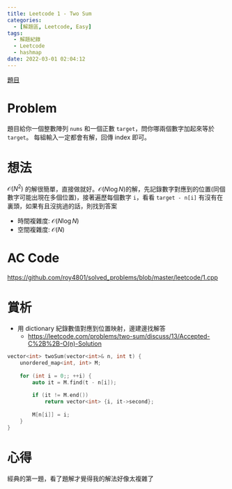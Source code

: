 ```yaml
---
title: Leetcode 1 - Two Sum
categories:
  - [解題區, Leetcode, Easy]
tags:
  - 解題紀錄
  - Leetcode
  - hashmap
date: 2022-03-01 02:04:12
---
```


[題目](https://leetcode.com/problems/two-sum)

# Problem

題目給你一個整數陣列 `nums` 和一個正數 `target`，問你哪兩個數字加起來等於 `target`。
每組輸入一定都會有解，回傳 index 即可。

# 想法

$\mathcal{O}(N^2)$ 的解很簡單，直接做就好。$\mathcal{O}(N\log{N})$的解，先記錄數字對應到的位置(同個數字可能出現在多個位置)，接著遍歷每個數字 `i`，看看 `target - n[i]` 有沒有在裏頭，如果有且沒挑過的話，則找到答案

- 時間複雜度: $\mathcal{O}(N\log{N})$
- 空間複雜度: $\mathcal{O}(N)$

# AC Code

<https://github.com/roy4801/solved_problems/blob/master/leetcode/1.cpp>

# 賞析

- 用 dictionary 紀錄數值對應到位置映射，邊建邊找解答
  - <https://leetcode.com/problems/two-sum/discuss/13/Accepted-C%2B%2B-O(n)-Solution>
```cpp linenums="1"
vector<int> twoSum(vector<int>& n, int t) {
    unordered_map<int, int> M;
    
    for (int i = 0;; ++i) {
        auto it = M.find(t - n[i]);
        
        if (it != M.end()) 
            return vector<int> {i, it->second};
            
        M[n[i]] = i;
    }
}
```

# 心得

經典的第一題，看了題解才覺得我的解法好像太複雜了
